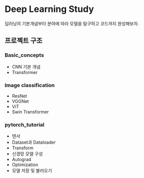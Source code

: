 # Deep Learning Study
딥러닝의 기본개념부터 분야에 따라 모델을 탐구하고 코드까지 완성해보자.

## 프로젝트 구조
### Basic_concepts
- CNN 기본 개념
- Transformer


### Image classification
- ResNet
- VGGNet
- ViT 
- Swin Transformer
  
### pytorch_tutorial
- 텐서
- Dataset과 Dataloader
- Transform
- 신경망 모델 구성
- Autograd
- Optimization
- 모델 저장 및 불러오기




